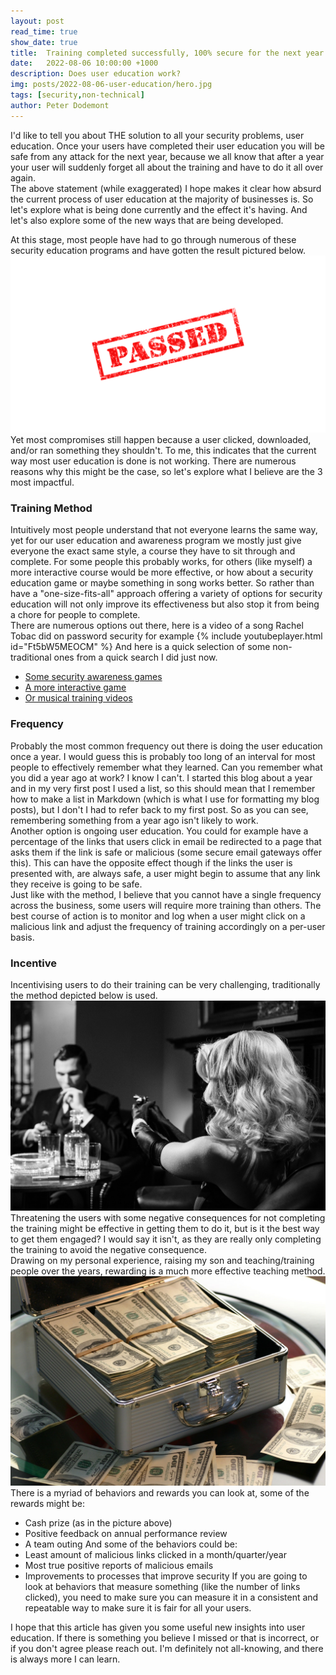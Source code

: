 ```yaml
---
layout: post
read_time: true
show_date: true
title:  Training completed successfully, 100% secure for the next year
date:   2022-08-06 10:00:00 +1000
description: Does user education work?
img: posts/2022-08-06-user-education/hero.jpg
tags: [security,non-technical]
author: Peter Dodemont
---
```

I'd like to tell you about THE solution to all your security problems, user education. Once your users have completed their user education you will be safe from any attack for the next year, because we all know that after a year your user will suddenly forget all about the training and have to do it all over again.  
The above statement (while exaggerated) I hope makes it clear how absurd the current process of user education at the majority of businesses is. So let's explore what is being done currently and the effect it's having. And let's also explore some of the new ways that are being developed.

At this stage, most people have had to go through numerous of these security education programs and have gotten the result pictured below.  
![Word passed in red in the form of a stamp](/assets/img/posts/2022-08-06-user-education/passed.png "Passed Stamp")  
Yet most compromises still happen because a user clicked, downloaded, and/or ran something they shouldn't. To me, this indicates that the current way most user education is done is not working. There are numerous reasons why this might be the case, so let's explore what I believe are the 3 most impactful. 
### Training Method

Intuitively most people understand that not everyone learns the same way, yet for our user education and awareness program we mostly just give everyone the exact same style, a course they have to sit through and complete. For some people this probably works, for others (like myself) a more interactive course would be more effective, or how about a security education game or maybe something in song works better. So rather than have a "one-size-fits-all" approach offering a variety of options for security education will not only improve its effectiveness but also stop it from being a chore for people to complete.  
There are numerous options out there, here is a video of a song Rachel Tobac did on password security for example
{% include youtubeplayer.html id="Ft5bW5MEOCM" %}
And here is a quick selection of some non-traditional ones from a quick search I did just now.
- [Some security awareness games](https://www.cdse.edu/Training/Security-Awareness-Games/)
- [A more interactive game](https://teachprivacy.com/privacy-and-security-training-games/)
- [Or musical training videos](https://twitter.com/RachelTobac/status/1554444909993607170)

### Frequency

Probably the most common frequency out there is doing the user education once a year. I would guess this is probably too long of an interval for most people to effectively remember what they learned. Can you remember what you did a year ago at work? I know I can't. I started this blog about a year and in my very first post I used a list, so this should mean that I remember how to make a list in Markdown (which is what I use for formatting my blog posts), but I don't I had to refer back to my first post. So as you can see, remembering something from a year ago isn't likely to work.  
Another option is ongoing user education. You could for example have a percentage of the links that users click in email be redirected to a page that asks them if the link is safe or malicious (some secure email gateways offer this). This can have the opposite effect though if the links the user is presented with, are always safe, a user might begin to assume that any link they receive is going to be safe.  
Just like with the method, I believe that you cannot have a single frequency across the business, some users will require more training than others. The best course of action is to monitor and log when a user might click on a malicious link and adjust the frequency of training accordingly on a per-user basis.
### Incentive

Incentivising users to do their training can be very challenging, traditionally the method depicted below is used.  
![Woman with light hair pointing a gun at a man with dark hair across a table, in black and white](/assets/img/posts/2022-08-06-user-education/threat.jpg "Threat")  
Threatening the users with some negative consequences for not completing the training might be effective in getting them to do it, but is it the best way to get them engaged? I would say it isn't, as they are really only completing the training to avoid the negative consequence.  
Drawing on my personal experience, raising my son and teaching/training people over the years, rewarding is a much more effective teaching method.  
![Small metal money box full of cash in 3 neat stacks](/assets/img/posts/2022-08-06-user-education/reward.jpg "Reward")  
There is a myriad of behaviors and rewards you can look at, some of the rewards might be:
- Cash prize (as in the picture above)
- Positive feedback on annual performance review
- A team outing
And some of the behaviors could be:
- Least amount of malicious links clicked in a month/quarter/year
- Most true positive reports of malicious emails
- Improvements to processes that improve security
If you are going to look at behaviors that measure something (like the number of links clicked), you need to make sure you can measure it in a consistent and repeatable way to make sure it is fair for all your users.

I hope that this article has given you some useful new insights into user education. If there is something you believe I missed or that is incorrect, or if you don't agree please reach out. I'm definitely not all-knowing, and there is always more I can learn.